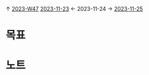 
↑ [2023-W47](2023-W47.md)
[2023-11-23](2023-11-23.md) ← 2023-11-24 → [2023-11-25](2023-11-25.md)


# 목표



# 노트




